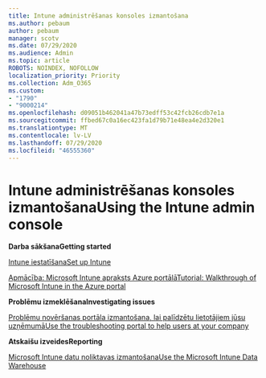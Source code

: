 ```yaml
---
title: Intune administrēšanas konsoles izmantošana
ms.author: pebaum
author: pebaum
manager: scotv
ms.date: 07/29/2020
ms.audience: Admin
ms.topic: article
ROBOTS: NOINDEX, NOFOLLOW
localization_priority: Priority
ms.collection: Adm_O365
ms.custom:
- "1790"
- "9000214"
ms.openlocfilehash: d09051b462041a47b73edff53c42fcb26cdb7e1a
ms.sourcegitcommit: ffbed67c0a16ec423fa1d79b71e48ea4e2d320e1
ms.translationtype: MT
ms.contentlocale: lv-LV
ms.lasthandoff: 07/29/2020
ms.locfileid: "46555360"
---
```

# <a name="using-the-intune-admin-console"></a><span data-ttu-id="aa14a-102">Intune administrēšanas konsoles izmantošana</span><span class="sxs-lookup"><span data-stu-id="aa14a-102">Using the Intune admin console</span></span>

<span data-ttu-id="aa14a-103">**Darba sākšana**</span><span class="sxs-lookup"><span data-stu-id="aa14a-103">**Getting started**</span></span>

[<span data-ttu-id="aa14a-104">Intune iestatīšana</span><span class="sxs-lookup"><span data-stu-id="aa14a-104">Set up Intune</span></span>](https://docs.microsoft.com/intune/setup-steps)

[<span data-ttu-id="aa14a-105">Apmācība: Microsoft Intune apraksts Azure portālā</span><span class="sxs-lookup"><span data-stu-id="aa14a-105">Tutorial: Walkthrough of Microsoft Intune in the Azure portal</span></span>](https://docs.microsoft.com/intune/tutorial-walkthrough-intune-portal)

<span data-ttu-id="aa14a-106">**Problēmu izmeklēšana**</span><span class="sxs-lookup"><span data-stu-id="aa14a-106">**Investigating issues**</span></span>

[<span data-ttu-id="aa14a-107">Problēmu novēršanas portāla izmantošana, lai palīdzētu lietotājiem jūsu uzņēmumā</span><span class="sxs-lookup"><span data-stu-id="aa14a-107">Use the troubleshooting portal to help users at your company</span></span>](https://docs.microsoft.com/intune/help-desk-operators)

<span data-ttu-id="aa14a-108">**Atskaišu izveides**</span><span class="sxs-lookup"><span data-stu-id="aa14a-108">**Reporting**</span></span>

[<span data-ttu-id="aa14a-109">Microsoft Intune datu noliktavas izmantošana</span><span class="sxs-lookup"><span data-stu-id="aa14a-109">Use the Microsoft Intune Data Warehouse</span></span>](https://docs.microsoft.com/intune/reports-nav-create-intune-reports)